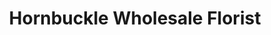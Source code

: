 ---
title: "Hornbuckle Wholesale Florist"
url: /omega/hornbuckle-wholesale-florist/
shop: Blumen
---